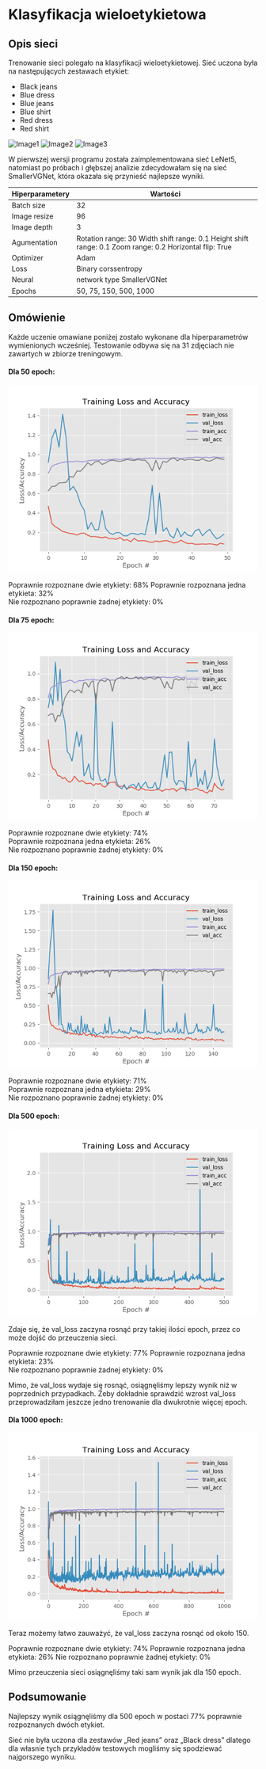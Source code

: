 # Klasyfikacja wieloetykietowa

## **Opis sieci** 
Trenowanie sieci polegało na klasyfikacji wieloetykietowej. Sieć uczona była na następujących zestawach etykiet: 
* Black jeans
* Blue dress
* Blue jeans
* Blue shirt
* Red dress 
* Red shirt 

![Image1](https://i.imgur.com/HzGTwGS.png) ![Image2](https://i.imgur.com/mlgmBoV.png) ![Image3](https://i.imgur.com/uaQRsqz.png)
 
W pierwszej wersji programu została zaimplementowana sieć LeNet5, natomiast po próbach i głębszej analizie zdecydowałam się na sieć SmallerVGNet, która okazała się przynieść najlepsze wyniki.
  

Hiperparametery | Wartości
------------ | -------------
Batch size | 32 
Image resize | 96 
Image depth | 3 
Agumentation | Rotation range: 30 Width shift range: 0.1  Height shift range: 0.1 Zoom range: 0.2 Horizontal flip: True 
Optimizer | Adam 
Loss | Binary corssentropy 
Neural | network type SmallerVGNet 
Epochs | 50, 75, 150, 500, 1000 

## **Omówienie** 
Każde uczenie omawiane poniżej zostało wykonane dla hiperparametrów wymienionych wcześniej. Testowanie odbywa się na 31 zdjęciach nie zawartych w zbiorze treningowym. 
 
#### **Dla 50 epoch**:  
![Dla 50 epoch](/models/epochs50.png)
 
Poprawnie rozpoznane dwie etykiety: 68%
Poprawnie rozpoznana jedna etykieta: 32%  
Nie rozpoznano poprawnie żadnej etykiety: 0%  

#### **Dla 75 epoch**:  
![Dla 75 epoch](/models/epochs75.png)

Poprawnie rozpoznane dwie etykiety: 74%  
Poprawnie rozpoznana jedna etykieta: 26%  
Nie rozpoznano poprawnie żadnej etykiety: 0%  
 
#### **Dla 150 epoch**:   
![Dla 150 epoch](/models/epochs150.png)
 
Poprawnie rozpoznane dwie etykiety: 71%  
Poprawnie rozpoznana jedna etykieta: 29%  
Nie rozpoznano poprawnie żadnej etykiety: 0%  
 
#### **Dla 500 epoch**:
![Dla 500 epoch](/models/epochs500.png)
 
Zdaje się, że val_loss zaczyna rosnąć przy takiej ilości epoch, przez co może dojść do przeuczenia sieci.
 
Poprawnie rozpoznane dwie etykiety: 77% 
Poprawnie rozpoznana jedna etykieta: 23%  
Nie rozpoznano poprawnie żadnej etykiety: 0%  
 
Mimo, że val_loss wydaje się rosnąć, osiągnęliśmy lepszy wynik niż w poprzednich przypadkach. Żeby dokładnie sprawdzić wzrost val_loss przeprowadziłam jeszcze jedno trenowanie dla dwukrotnie więcej epoch.
 
#### **Dla 1000 epoch**: 
![Dla 1000 epoch](/models/epochs1000.png)
 
Teraz możemy łatwo zauważyć, że val_loss zaczyna rosnąć od około 150. 
 
Poprawnie rozpoznane dwie etykiety: 74%
Poprawnie rozpoznana jedna etykieta: 26%
Nie rozpoznano poprawnie żadnej etykiety: 0%
 
Mimo przeuczenia sieci osiągnęliśmy taki sam wynik jak dla 150 epoch. 
 
## Podsumowanie 
Najlepszy wynik osiągnęliśmy dla 500 epoch w postaci 77% poprawnie rozpoznanych dwóch etykiet. 
 
Sieć nie była uczona dla zestawów „Red jeans” oraz „Black dress” dlatego dla własnie tych przykładów testowych mogliśmy się spodziewać najgorszego wyniku. 
